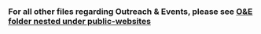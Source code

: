 ### For all other files regarding Outreach & Events, please see [O&E folder nested under public-websites](https://github.com/department-of-veterans-affairs/va.gov-team/tree/master/teams/vsa/teams/public-websites/outreach-and-events)


